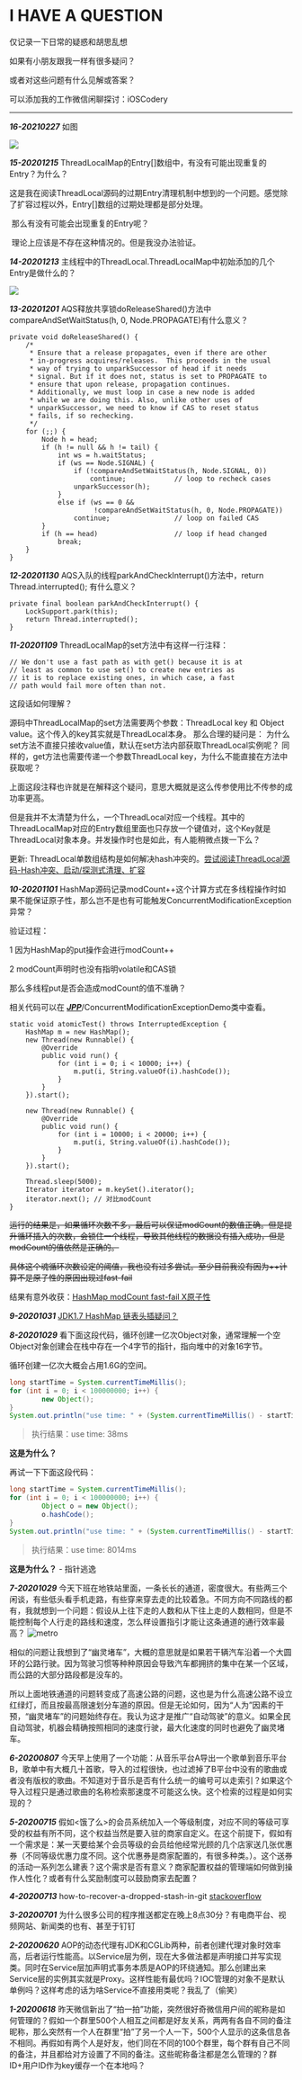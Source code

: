 # I HAVE A QUESTION

仅记录一下日常的疑惑和胡思乱想

如果有小朋友跟我一样有很多疑问？

或者对这些问题有什么见解或答案？

可以添加我的工作微信闲聊探讨：iOSCodery

****

***16-20210227*** 如图

![](https://yloopdaed-public.oss-cn-shanghai.aliyuncs.com/chm.png)

***15-20201215*** ThreadLocalMap的Entry[]数组中，有没有可能出现重复的Entry？为什么？

​	这是我在阅读ThreadLocal源码的过期Entry清理机制中想到的一个问题。感觉除了扩容过程以外，Entry[]数组的过期处理都是部分处理。

​	那么有没有可能会出现重复的Entry呢？

​	理论上应该是不存在这种情况的。但是我没办法验证。

***14-20201213*** 主线程中的ThreadLocal.ThreadLocalMap中初始添加的几个Entry是做什么的？

![](https://yloopdaed-public.oss-cn-shanghai.aliyuncs.com/threadloacl-defaultvalues.png)

***13-20201201*** AQS释放共享锁doReleaseShared()方法中compareAndSetWaitStatus(h, 0, Node.PROPAGATE)有什么意义？
```
private void doReleaseShared() {
    /*
     * Ensure that a release propagates, even if there are other
     * in-progress acquires/releases.  This proceeds in the usual
     * way of trying to unparkSuccessor of head if it needs
     * signal. But if it does not, status is set to PROPAGATE to
     * ensure that upon release, propagation continues.
     * Additionally, we must loop in case a new node is added
     * while we are doing this. Also, unlike other uses of
     * unparkSuccessor, we need to know if CAS to reset status
     * fails, if so rechecking.
     */
    for (;;) {
        Node h = head;
        if (h != null && h != tail) {
            int ws = h.waitStatus;
            if (ws == Node.SIGNAL) {
                if (!compareAndSetWaitStatus(h, Node.SIGNAL, 0))
                    continue;            // loop to recheck cases
                unparkSuccessor(h);
            }
            else if (ws == 0 &&
                     !compareAndSetWaitStatus(h, 0, Node.PROPAGATE))
                continue;                // loop on failed CAS
        }
        if (h == head)                   // loop if head changed
            break;
    }
}
```

***12-20201130*** AQS入队的线程parkAndCheckInterrupt()方法中，return Thread.interrupted(); 有什么意义？
```
private final boolean parkAndCheckInterrupt() {
    LockSupport.park(this);
    return Thread.interrupted();
}
```

***11-20201109*** ThreadLocalMap的set方法中有这样一行注释：

```
// We don't use a fast path as with get() because it is at
// least as common to use set() to create new entries as
// it is to replace existing ones, in which case, a fast
// path would fail more often than not.
```
这段话如何理解？

源码中ThreadLocalMap的set方法需要两个参数：ThreadLocal key 和 Object value。这个传入的key其实就是ThreadLocal本身。
那么合理的疑问是：
为什么set方法不直接只接收value值，默认在set方法内部获取ThreadLocal实例呢？
同样的，get方法也需要传递一个参数ThreadLocal key，为什么不能直接在方法中获取呢？

上面这段注释也许就是在解释这个疑问，意思大概就是这么传参使用比不传参的成功率更高。

但是我并不太清楚为什么，一个ThreadLocal对应一个线程。其中的ThreadLocalMap对应的Entry数组里面也只存放一个键值对，这个Key就是ThreadLocal对象本身。并发操作时也是如此，有人能稍微点拨一下么？

更新: ThreadLocal单数组结构是如何解决hash冲突的。[尝试阅读ThreadLocal源码-Hash冲突、启动/探测式清理、扩容](https://yloopdaed.icu/2020/12/13/threadlocal2/?highlight=thread)


***10-20201101*** HashMap源码记录modCount++这个计算方式在多线程操作时如果不能保证原子性，那么岂不是也有可能触发ConcurrentModificationException异常？



验证过程：

1 因为HashMap的put操作会进行modCount++

2 modCount声明时也没有指明volatile和CAS锁

那么多线程put是否会造成modCount的值不准确？



相关代码可以在 [***JPP***](https://github.com/YorickYu/JPP)/ConcurrentModificationExceptionDemo类中查看。

```
static void atomicTest() throws InterruptedException {
    HashMap m = new HashMap();
    new Thread(new Runnable() {
        @Override
        public void run() {
            for (int i = 0; i < 10000; i++) {
                m.put(i, String.valueOf(i).hashCode());
            }
        }
    }).start();

    new Thread(new Runnable() {
        @Override
        public void run() {
            for (int i = 10000; i < 20000; i++) {
                m.put(i, String.valueOf(i).hashCode());
            }
        }
    }).start();

    Thread.sleep(5000);
    Iterator iterator = m.keySet().iterator();
    iterator.next(); // 对比modCount
}
```

~~运行的结果是，如果循环次数不多，最后可以保证modCount的数值正确。但是提升循环插入的次数，会锁住一个线程，导致其他线程的数据没有插入成功，但是modCount的值依然是正确的。~~

~~具体这个魂循环次数设定的阈值，我也没有过多尝试。至少目前我没有因为++计算不是原子性的原因出现过fast-fail~~

结果有意外收获：[HashMap modCount fast-fail X原子性](http://yloopdaed.icu/2020/11/01/hashmap-modCount/)



***9-20201031*** [JDK1.7 HashMap 链表头插疑问？](http://yloopdaed.icu/2020/10/31/question-of-hashmap-put/)

***8-20201029*** 看下面这段代码，循环创建一亿次Object对象，通常理解一个空Object对象创建会在栈中存在一个4字节的指针，指向堆中的对象16字节。

循环创建一亿次大概会占用1.6G的空间。

```java
long startTime = System.currentTimeMillis();
for (int i = 0; i < 100000000; i++) {
		new Object();
}
System.out.println("use time: " + (System.currentTimeMillis() - startTime) + "ms");
```

> 执行结果：use time: 38ms

**这是为什么？**

再试一下下面这段代码：

```java
long startTime = System.currentTimeMillis();
for (int i = 0; i < 100000000; i++) {
		Object o = new Object();
		o.hashCode();
}
System.out.println("use time: " + (System.currentTimeMillis() - startTime) + "ms");
```

> 执行结果：use time: 8014ms

**这是为什么？** - 指针逃逸

***7-20201029*** 今天下班在地铁站里面，一条长长的通道，密度很大。有些两三个闲谈，有些低头看手机走路，有些穿来穿去走的比较着急。不同方向不同路线的都有，我就想到一个问题：假设从上往下走的人数和从下往上走的人数相同，但是不能控制每个人行走的路线和速度，怎么样设置指引才能让这条通道的通行效率最高？
![metro](https://yloopdaed-public.oss-cn-shanghai.aliyuncs.com/metro.png)

相似的问题让我想到了“幽灵堵车”，大概的意思就是如果若干辆汽车沿着一个大圆环的公路行驶。因为驾驶习惯等种种原因会导致汽车都拥挤的集中在某一个区域，而公路的大部分路段都是没车的。

所以上面地铁通道的问题转变成了高速公路的问题，这也是为什么高速公路不设立红绿灯，而且按最高限速划分车道的原因。但是无论如何，因为“人为”因素的干预，“幽灵堵车”的问题始终存在。我认为这才是推广“自动驾驶”的意义。如果全民自动驾驶，机器会精确按照相同的速度行驶，最大化速度的同时也避免了幽灵堵车。

***6-20200807*** 今天早上使用了一个功能：从音乐平台A导出一个歌单到音乐平台B，歌单中有大概几十首歌，导入的过程很快，也过滤掉了B平台中没有的歌曲或者没有版权的歌曲。不知道对于音乐是否有什么统一的编号可以走索引？如果这个导入过程只是通过歌曲的名称检索那速度不可能这么快。这个检索的过程是如何实现的？

***5-20200715*** 假如<饿了么>的会员系统加入一个等级制度，对应不同的等级可享受的权益有所不同，这个权益当然是要入驻的商家自定义。在这个前提下，假如有一个需求是：某一天要给某个会员等级的会员给他经常光顾的几个店家送几张优惠券（不同等级优惠力度不同。这个优惠券是商家配置的，有很多种类。）。这个送券的活动一系列怎么建表？这个需求是否有意义？商家配置权益的管理端如何做到操作人性化？或者有什么奖励制度可以鼓励商家去配置？

***4-20200713*** how-to-recover-a-dropped-stash-in-git [stackoverflow](https://stackoverflow.com/questions/89332/how-to-recover-a-dropped-stash-in-git)

***3-20200701*** 为什么很多公司的程序推送都定在晚上8点30分？有电商平台、视频网站、新闻类的也有、甚至于钉钉

***2-20200620*** AOP的动态代理有JDK和CGLib两种，前者创建代理对象时效率高，后者运行性能高。以Service层为例，现在大多做法都是声明接口并写实现类。同时在Service层加声明式事务本质是AOP的环绕通知。那么创建出来Service层的实例其实就是Proxy。这样性能有最优吗？IOC管理的对象不是默认单例吗？这样考虑的话为啥Service不直接用类呢？我乱了（偷笑）

***1-20200618*** 昨天微信新出了“拍一拍”功能，突然很好奇微信用户间的昵称是如何管理的？假如一个群里500个人相互之间都是好友关系，两两有各自不同的备注昵称，那么突然有一个人在群里“拍”了另一个人一下，500个人显示的这条信息各不相同。再假如有两个人是好友，他们同在不同的100个群里，每个群有自己不同的备注，并且都给对方设置了不同的备注。这些昵称备注都是怎么管理的？群ID+用户ID作为key缓存一个在本地吗？











